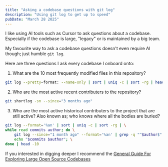 ```yaml
---
title: "Asking a codebase questions with git log"
description: "Using git log to get up to speed"
pubDate: "March 28 2025"
---
```


I like using AI tools such as Cursor to ask questions about a codebase. Especially if the codebase is large, "legacy" or is maintained by a big team.

My favourite way to ask a codebase questions doesn't even require AI though; just humble `git log`.

Here are three questions I ask every codebase I onboard onto:

1. What are the 10 most frequently modified files in this repository?

```bash
git log --pretty=format: --name-only | sort | uniq -c | sort -rg | head -10
```

2. Who are the most active recent contributers to the repository?

```bash
git shortlog -sn --since="3 months ago"
```

3. Who are the most active historical contributers to the project that are still active? Also known as; who knows where all the bodies are buried?

```bash
git log --format='%an' | sort | uniq -c | sort -rg | \
while read commits author; do \
    git log --since="1 month ago" --format='%an' | grep -q "^$author$" && \
    echo "$commits $author"; \
done | head -10
```

If you interested in digging deeper I recommend the [General Guide For Exploring Large Open Source Codebases](https://pncnmnp.github.io/blogs/oss-guide.html)
